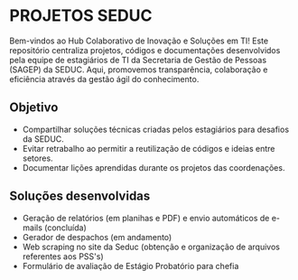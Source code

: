 # PROJETOS SEDUC

Bem-vindos ao Hub Colaborativo de Inovação e Soluções em TI!
Este repositório centraliza projetos, códigos e documentações desenvolvidos pela equipe de estagiários de TI da Secretaria de Gestão de Pessoas (SAGEP) da SEDUC. Aqui, promovemos transparência, colaboração e eficiência através da gestão ágil do conhecimento.

## Objetivo

- Compartilhar soluções técnicas criadas pelos estagiários para desafios da SEDUC.
- Evitar retrabalho ao permitir a reutilização de códigos e ideias entre setores.
- Documentar lições aprendidas durante os projetos das coordenações.

## Soluções desenvolvidas

- Geração de relatórios (em planihas e PDF) e envio automáticos de e-mails (concluída)
- Gerador de despachos (em andamento)
- Web scraping no site da Seduc (obtenção e organização de arquivos referentes aos PSS's)
- Formulário de avaliação de Estágio Probatório para chefia